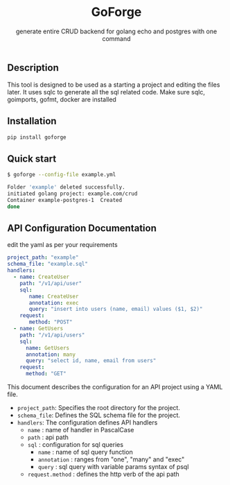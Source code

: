 <p align="center">

<h1 align="center">GoForge</h1>

<p align="center">
    generate entire CRUD backend for golang echo and postgres with one command
    <br />
    <br />
    
## Description
 This tool is designed to be used as a starting a project and editing the files later. It uses sqlc to generate all the sql related code. Make sure sqlc, goimports, gofmt, docker are installed

 ## Installation
 ```bash
pip install goforge
```
## Quick start
```bash
$ goforge --config-file example.yml

Folder 'example' deleted successfully.
initiated golang project: example.com/crud
Container example-postgres-1  Created
done
```

## API Configuration Documentation

edit the yaml as per your requirements
```yaml
project_path: "example"
schema_file: "example.sql"
handlers:
  - name: CreateUser
    path: "/v1/api/user"
    sql:
       name: CreateUser
       annotation: exec
       query: "insert into users (name, email) values ($1, $2)"
    request:
       method: "POST"
  - name: GetUsers
    path: "/v1/api/users"
    sql:
      name: GetUsers
      annotation: many
      query: "select id, name, email from users"
    request:
      method: "GET"
```

This document describes the configuration for an API project using a YAML file.

-   `project_path`: Specifies the root directory for the project.
-   `schema_file`:  Defines the SQL schema file for the project.
-  `handlers`: The configuration defines API handlers
	-  `name` : name of handler in PascalCase
	- `path` : api path
	- `sql` : configuration for sql queries
		-  `name` : name of sql query function
		- `annotation` : ranges from "one", "many" and "exec"
		- `query` : sql query with variable params syntax of psql
	- `request.method` : defines the http verb of the api path
